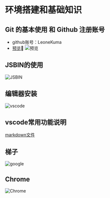 # 环境搭建和基础知识

## Git 的基本使用 和 Github 注册账号

- github账号：LeoneKuma  
- [预览](https://leonekuma.github.io/mfs-homework/index.html)
![预览](https://work.mafengshe.com/static/upload/article/pic1570793130022.jpg)

## JSBIN的使用

![JSBIN](https://work.mafengshe.com/static/upload/article/pic1570793506984.jpg)

## 编辑器安装

![vscode](https://work.mafengshe.com/static/upload/article/pic1570793685648.jpg)

## vscode常用功能说明

[markdown文件](https://github.com/LeoneKuma/mfs-homework/blob/master/VsCode常用功能说明.md)

## 梯子

![google](https://work.mafengshe.com/static/upload/article/pic1570793957145.jpg)

## Chrome

![Chrome](https://work.mafengshe.com/static/upload/article/pic1567474291462.jpg)